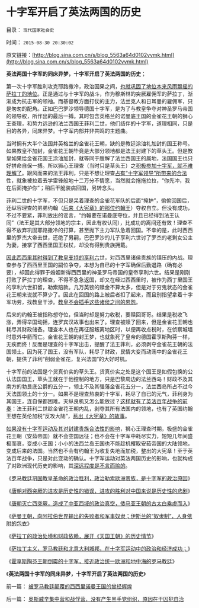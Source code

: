 # 十字军开启了英法两国的历史

目录： `现代国家社会史` 

时间： `2015-08-30 20:30:02` 

原文链接：[http://blog.sina.com.cn/s/blog_5563a64d0102vvmk.html](http://blog.sina.com.cn/s/blog_5563a64d0102vvmk.html)

**英法两国十字军的同床异梦，十字军开启了英法两国的历史**；

第一次十字军胜利攻克耶路撒冷，政治因果之间，[也就巩固了地位本来风雨飘摇的萨拉丁的地位](../../../2015/8/26/伊斯兰的“奴隶制”，突厥人“想发达，当奴隶”“要当奴隶称云直上”.md)。正是通过与十字军的战斗，作为穆斯林的突厥雇佣军的萨拉丁，渐渐成为抗击军的领袖。而基督教方面打仗的主力，法兰克人和日耳曼的雇佣军，只是匆匆的配角。正如巴巴罗沙领导德国十字军，是为了与教皇争夺对神圣罗马帝国的领导权，所作出的最后一搏。其时包含英格兰的诺曼底王国的金雀花王朝的狮心王查理，和势力远逊的法兰西国王菲利二世，他们结伴的十字军，道理相同，只是目的各异，同床异梦。十字军内部并非共鸣的主题曲。

当时拥有大半个法国并英格兰的金雀花王朝，缺的是教廷涂油礼加封的国王称号。如果教皇不加封，金雀花王朝毕竟是大部分领地都是法王封建下的草头王。但是教皇如果给金雀花国王涂油加封，就等同于肢解了法兰西国王的属地，法国国王也只好拼命自保一搏。所以狮心王理查（当时只是草头王）之[积极参加十字军，就不难理解了](../../../2015/8/23/十字军运动的几个原因和后果，兼谈南意大利诺曼王国.md)。跟风而来的法王菲利，只是不想让理查[占有“十字军领导”所带来的合法](../../../2011/9/2/十字军运动“示形于外实侵于内”.md)性，就象被拉着去学雷锋般地十二万分不情愿，当然就会拖拖拉拉，“你先冲，我在后面掩护你”；稍后干脆装病回国，另转念头。

菲利二世的十字军，不但只是呆着理查的金雀花军队的后面“掩护”，偷偷回国后，还纵容理查的弟弟约翰（[后来《大宪章》的那位约翰王](../../../2011/3/9/英王why对大宪章有诚信？法国弱在那里？.md)）夺权自立。但没有成功，不过不要紧，菲利放出的谣言，“约翰要在诺曼底夺位，并且已经得到法王认同”（法王是其大部分领地的宗主，因此有权认同），比成功的离间还有效！理查不得不放弃巩固耶路撒冷的打算，甚至抛下主力军队急着回国。不幸的是，此时西西里的罗杰大帝去世，还绝了男嗣，巴巴罗沙的儿子享利六世讨了罗杰的老剩女公主为妻，接掌了西西里国王权杖，却没有得到贵族拥戴。

[因此西西里其时得到了教皇支持的享利六](../../../2015/8/29/德意志倒霉的十字军，被历史淡化的教皇帝国.md)世，对西西里诸侯贵族的镇压的内战。理查参与了西西里王国的嗣位争夺，本想为自已的十字军确保后勤退路（确有必要），却因此得罪于婚姻新得西西里的神圣罗马帝国的皇帝享利六世。结果是刚刚打败了萨拉丁的理查，不得不急急返国，却又在经过西西里时，被作为西丁里国王的享利六世扣留，勒索赔款。几万英镑的赎金不算太多，但是对于穷鬼状态的金雀花王朝来说就不算少了。因此在回国的路上被后者扣了起来，而且别指望拿着十字军功劳，找教皇干涉。[教皇不会插手这些诸侯之间的恩怨](../../../2011/9/1/教皇的国防部长叫皇帝.md)。

后来的约翰王被指称想夺位，但当时却是努力收税，要赎回哥哥。结果是税收飞涨，弄得举国动摇，连罗宾汉故事也出来了。理查被赎了回来，但是金雀花王朝也耗尽其财政储备。理查本人也在再征服叛离地区时，以便再收点税时，在侦察城墙时意外中箭而亡。金雀花王朝的封王梦，也就象死了皇帝的德国霍享斯陶芬一样，无疾而终！反而是理查的十字军出击，提醒了法王菲利，必须剥夺金雀花王朝的法国领土。因为死了国王，没有军队，耗尽了财政，民情大变而动荡中的金雀花王朝，提供了菲利“削弱金雀花，复兴法国”的大好时机。

十字军前的法国是个货真价实的草头王。货真价实之处是这个国王是如假包换的公认法国国王，草头王就在于他控制的地方，只是巴黎周边的法兰西岛！财政不及其南方的勃艮底公爵的五分一，领土不及其强藩金雀花五分一，法兰西岛所占不过今天法国领土的十分一。如果不是理查热衷的十字军，耗尽了自已的元气，菲利身为其国王，连自保都困难。天纵良机又怎么能放过？[这样就有了英法百年战争的前奏](../../../2011/8/31/英法百年战争与阿维利翁教皇时代.md)：法王菲利二世趁金雀花王朝内乱，剥夺其所有法国内的领地，也有了英国约翰王想在英伦加税“反攻大陆”，[惹出《大宪章》的故事](../../../2012/3/28/《大宪章》生效的两个必要条件.md)。

[如果没有十字军运动及其对封建贵族合法性的影响](../../../2015/8/23/十字军运动的几个原因和后果，兼谈南意大利诺曼王国.md)，狮心王理查时期，极盛的金雀花王朝（安茹帝国）就不会空国远征；也不会在十字军中耗尽实力，短短几年间盛极而衰，变成小王国；小小的法西兰岛王国也不能趁机攫取安茹帝国的大陆领地，变成后来的法国。当然也不会有约翰王为收复失地而加税，整出的大宪章！至于英法百年战争，只是对此变动的确认。十字军运动对英法两国历史的影响，也就构成了对欧洲现代历史的影响，其[深远程度是不言而喻的](../../../2015/8/22/十字军运动是世界历史关键的转折点；.md)。

《[罗马教廷巩固教皇革命的政治胜利，政治勒索欧洲贵族，是十字军的政治原因](../../../2015/8/23/十字军运动的几个原因和后果，兼谈南意大利诺曼王国.md)》

《[唐朝对西突厥的进攻是历史性的错误，进攻的胜利对中国来说是历史性的悲剧](../../../2015/8/24/唐朝灭亡西突厥，将中亚永久性推入伊斯兰文化圈；.md)》

《[唐朝灭亡西突厥，造成了中亚西域的政治真空，倭马亚王朝的古太白乘虚而入](../../../2015/8/25/唐朝和阿拉伯在西域的扩张，纯属劳民伤财的双边折腾；.md)》

《[萨曼王朝，向阿拉伯世界输出的失败者和军事奴隶；伊斯兰的“奴隶制”，人身依附的包衣](../../../2015/8/26/伊斯兰的“奴隶制”，突厥人“想发达，当奴隶”“要当奴隶称云直上”.md)》

《[萨拉丁的政治处境和财政依赖，展开《天国王朝》的历史情节](../../../2015/8/27/萨拉丁的政治处境和财政依赖，展开《天国王朝》的历史情节；.md)》

《[萨拉丁主义，罗马教廷和北意大利城邦，在十字军运动中的政治和经济成功；](../../../2015/8/28/为什么本拉登和伊斯兰国，都不是萨拉丁主义？.md)》

《[霍享斯陶芬王朝倒霉的十字军，接近政治统一欧洲和地中海的罗马教廷](../../../2015/8/29/德意志倒霉的十字军，被历史淡化的教皇帝国.md)》

《**英法两国十字军的同床异梦，十字军开启了英法两国的历史**》

前一篇： [被罗马教廷颠覆的西西里诺曼王国的曾经辉煌](../../../2015/9/3/被罗马教廷颠覆的西西里诺曼王国的曾经辉煌.md)

后一篇： [奥斯威辛集中营和战俘营，没有产生黑手党组织，原因在于囚犯自治](../../../2015/8/22/奥斯威辛集中营和战俘营，没有产生黑手党组织，原因在于囚犯自治.md)

